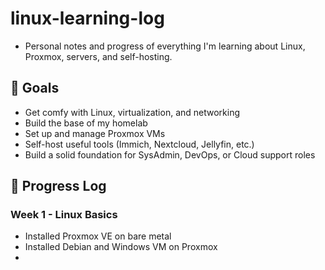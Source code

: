 # linux-learning-log
- Personal notes and progress of everything I'm learning about Linux, Proxmox, servers, and self-hosting.

## 🎯 Goals
- Get comfy with Linux, virtualization, and networking
- Build the base of my homelab
- Set up and manage Proxmox VMs
- Self-host useful tools (Immich, Nextcloud, Jellyfin, etc.)
- Build a solid foundation for SysAdmin, DevOps, or Cloud support roles

## 📗 Progress Log
### Week 1 - Linux Basics
- Installed Proxmox VE on bare metal
- Installed Debian and Windows VM on Proxmox
- 
